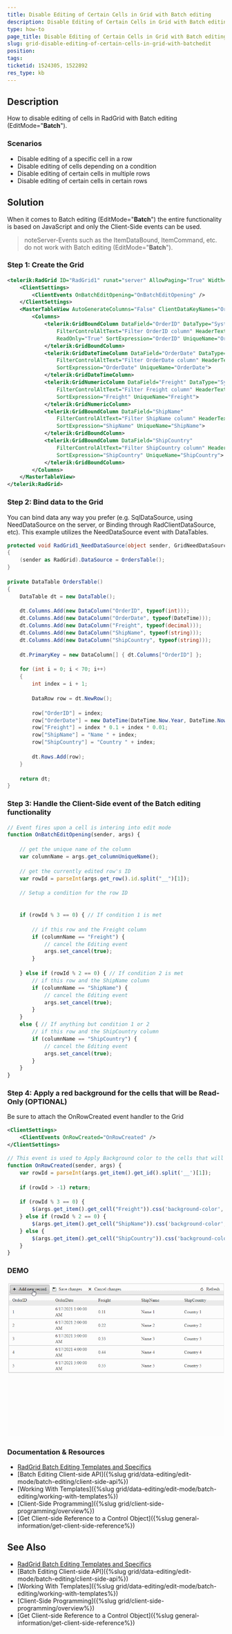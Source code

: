 ```yaml
---
title: Disable Editing of Certain Cells in Grid with Batch editing
description: Disable Editing of Certain Cells in Grid with Batch editing
type: how-to
page_title: Disable Editing of Certain Cells in Grid with Batch editing
slug: grid-disable-editing-of-certain-cells-in-grid-with-batchedit
position: 
tags: 
ticketid: 1524305, 1522892
res_type: kb
---
```


## Description

How to disable editing of cells in RadGrid with Batch editing (EditMode="**Batch**").

### Scenarios

- Disable editing of a specific cell in a row
- Disable editing of cells depending on a condition
- Disable editing of certain cells in multiple rows
- Disable editing of certain cells in certain rows

## Solution

When it comes to Batch editing (EditMode="**Batch**") the entire functionality is based on JavaScript and only the Client-Side events can be used. 

>noteServer-Events such as the ItemDataBound, ItemCommand, etc. do not work with Batch editing (EditMode="**Batch**").

### Step 1: Create the Grid

````XML
<telerik:RadGrid ID="RadGrid1" runat="server" AllowPaging="True" Width="800px" OnNeedDataSource="RadGrid1_NeedDataSource">
    <ClientSettings>
        <ClientEvents OnBatchEditOpening="OnBatchEditOpening" />
    </ClientSettings>
    <MasterTableView AutoGenerateColumns="False" ClientDataKeyNames="OrderID" DataKeyNames="OrderID" EditMode="Batch" CommandItemDisplay="Top">
        <Columns>
            <telerik:GridBoundColumn DataField="OrderID" DataType="System.Int32"
                FilterControlAltText="Filter OrderID column" HeaderText="OrderID"
                ReadOnly="True" SortExpression="OrderID" UniqueName="OrderID">
            </telerik:GridBoundColumn>
            <telerik:GridDateTimeColumn DataField="OrderDate" DataType="System.DateTime"
                FilterControlAltText="Filter OrderDate column" HeaderText="OrderDate"
                SortExpression="OrderDate" UniqueName="OrderDate">
            </telerik:GridDateTimeColumn>
            <telerik:GridNumericColumn DataField="Freight" DataType="System.Decimal"
                FilterControlAltText="Filter Freight column" HeaderText="Freight"
                SortExpression="Freight" UniqueName="Freight">
            </telerik:GridNumericColumn>
            <telerik:GridBoundColumn DataField="ShipName"
                FilterControlAltText="Filter ShipName column" HeaderText="ShipName"
                SortExpression="ShipName" UniqueName="ShipName">
            </telerik:GridBoundColumn>
            <telerik:GridBoundColumn DataField="ShipCountry"
                FilterControlAltText="Filter ShipCountry column" HeaderText="ShipCountry"
                SortExpression="ShipCountry" UniqueName="ShipCountry">
            </telerik:GridBoundColumn>
        </Columns>
    </MasterTableView>
</telerik:RadGrid>
````

### Step 2: Bind data to the Grid

You can bind data any way you prefer (e.g. SqlDataSource, using NeedDataSource on the server, or Binding through RadClientDataSource, etc). This example utilizes the NeedDataSource event with DataTables.

````C#
protected void RadGrid1_NeedDataSource(object sender, GridNeedDataSourceEventArgs e)
{
    (sender as RadGrid).DataSource = OrdersTable();
}

private DataTable OrdersTable()
{
    DataTable dt = new DataTable();

    dt.Columns.Add(new DataColumn("OrderID", typeof(int)));
    dt.Columns.Add(new DataColumn("OrderDate", typeof(DateTime)));
    dt.Columns.Add(new DataColumn("Freight", typeof(decimal)));
    dt.Columns.Add(new DataColumn("ShipName", typeof(string)));
    dt.Columns.Add(new DataColumn("ShipCountry", typeof(string)));

    dt.PrimaryKey = new DataColumn[] { dt.Columns["OrderID"] };

    for (int i = 0; i < 70; i++)
    {
        int index = i + 1;

        DataRow row = dt.NewRow();

        row["OrderID"] = index;
        row["OrderDate"] = new DateTime(DateTime.Now.Year, DateTime.Now.Month, DateTime.Now.Day, 0, 0, 0).AddHours(index);
        row["Freight"] = index * 0.1 + index * 0.01;
        row["ShipName"] = "Name " + index;
        row["ShipCountry"] = "Country " + index;

        dt.Rows.Add(row);
    }

    return dt;
}
````

### Step 3: Handle the Client-Side event of the Batch editing functionality

````JavaScript
// Event fires upon a cell is intering into edit mode
function OnBatchEditOpening(sender, args) {

    // get the unique name of the column
    var columnName = args.get_columnUniqueName();

    // get the currently edited row's ID
    var rowId = parseInt(args.get_row().id.split("__")[1]);

    // Setup a condition for the row ID

            
    if (rowId % 3 == 0) { // If condition 1 is met

        // if this row and the Freight column
        if (columnName == "Freight") {
            // cancel the Editing event
            args.set_cancel(true);
        }

    } else if (rowId % 2 == 0) { // If condition 2 is met
        // if this row and the ShipName column
        if (columnName == "ShipName") {
            // cancel the Editing event
            args.set_cancel(true);
        }
    }
    else { // If anything but condition 1 or 2
        // if this row and the ShipCountry column
        if (columnName == "ShipCountry") {
            // cancel the Editing event
            args.set_cancel(true);
        }
    }
}
````

### Step 4: Apply a red background for the cells that will be Read-Only (**OPTIONAL**)

Be sure to attach the OnRowCreated event handler to the Grid

````XML
<ClientSettings>
    <ClientEvents OnRowCreated="OnRowCreated" />
</ClientSettings>
````

````JavaScript
// This event is used to Apply Background color to the cells that will be Read-Only
function OnRowCreated(sender, args) {
    var rowId = parseInt(args.get_item().get_id().split('__')[1]);

    if (rowId > -1) return;

    if (rowId % 3 == 0) {
        $(args.get_item().get_cell("Freight")).css('background-color', 'indianred');
    } else if (rowId % 2 == 0) {
        $(args.get_item().get_cell("ShipName")).css('background-color', 'indianred');
    } else {
        $(args.get_item().get_cell("ShipCountry")).css('background-color', 'indianred');
    }
}
````

### DEMO

![](images/grid-disable-editing-cells.gif)


### Documentation & Resources

- [RadGrid Batch Editing Templates and Specifics](https://www.telerik.com/support/kb/aspnet-ajax/grid/details/radgrid-batch-editing-templates-and-specifics)
- [Batch Editing Client-side API]({%slug grid/data-editing/edit-mode/batch-editing/client-side-api%})
- [Working With Templates]({%slug grid/data-editing/edit-mode/batch-editing/working-with-templates%})
- [Client-Side Programming]({%slug grid/client-side-programming/overview%})
- [Get Client-side Reference to a Control Object]({%slug general-information/get-client-side-reference%})

## See Also

- [RadGrid Batch Editing Templates and Specifics](https://www.telerik.com/support/kb/aspnet-ajax/grid/details/radgrid-batch-editing-templates-and-specifics)
- [Batch Editing Client-side API]({%slug grid/data-editing/edit-mode/batch-editing/client-side-api%})
- [Working With Templates]({%slug grid/data-editing/edit-mode/batch-editing/working-with-templates%})
- [Client-Side Programming]({%slug grid/client-side-programming/overview%})
- [Get Client-side Reference to a Control Object]({%slug general-information/get-client-side-reference%})
 
